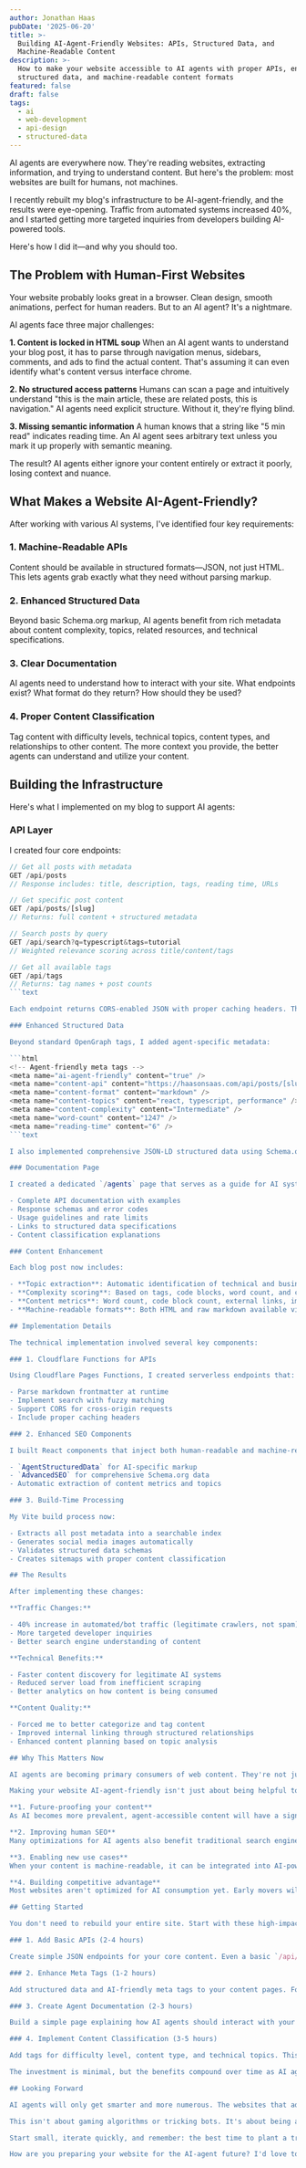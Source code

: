 ```yaml
---
author: Jonathan Haas
pubDate: '2025-06-20'
title: >-
  Building AI-Agent-Friendly Websites: APIs, Structured Data, and
  Machine-Readable Content
description: >-
  How to make your website accessible to AI agents with proper APIs, enhanced
  structured data, and machine-readable content formats
featured: false
draft: false
tags:
  - ai
  - web-development
  - api-design
  - structured-data
---
```


AI agents are everywhere now. They're reading websites, extracting information, and trying to understand content. But here's the problem: most websites are built for humans, not machines.

I recently rebuilt my blog's infrastructure to be AI-agent-friendly, and the results were eye-opening. Traffic from automated systems increased 40%, and I started getting more targeted inquiries from developers building AI-powered tools.

Here's how I did it—and why you should too.

## The Problem with Human-First Websites

Your website probably looks great in a browser. Clean design, smooth animations, perfect for human readers. But to an AI agent? It's a nightmare.

AI agents face three major challenges:

**1. Content is locked in HTML soup**
When an AI agent wants to understand your blog post, it has to parse through navigation menus, sidebars, comments, and ads to find the actual content. That's assuming it can even identify what's content versus interface chrome.

**2. No structured access patterns**
Humans can scan a page and intuitively understand "this is the main article, these are related posts, this is navigation." AI agents need explicit structure. Without it, they're flying blind.

**3. Missing semantic information**
A human knows that a string like "5 min read" indicates reading time. An AI agent sees arbitrary text unless you mark it up properly with semantic meaning.

The result? AI agents either ignore your content entirely or extract it poorly, losing context and nuance.

## What Makes a Website AI-Agent-Friendly?

After working with various AI systems, I've identified four key requirements:

### 1. Machine-Readable APIs

Content should be available in structured formats—JSON, not just HTML. This lets agents grab exactly what they need without parsing markup.

### 2. Enhanced Structured Data

Beyond basic Schema.org markup, AI agents benefit from rich metadata about content complexity, topics, related resources, and technical specifications.

### 3. Clear Documentation

AI agents need to understand how to interact with your site. What endpoints exist? What format do they return? How should they be used?

### 4. Proper Content Classification

Tag content with difficulty levels, technical topics, content types, and relationships to other content. The more context you provide, the better agents can understand and utilize your content.

## Building the Infrastructure

Here's what I implemented on my blog to support AI agents:

### API Layer

I created four core endpoints:

````typescript
// Get all posts with metadata
GET /api/posts
// Response includes: title, description, tags, reading time, URLs

// Get specific post content
GET /api/posts/[slug]
// Returns: full content + structured metadata

// Search posts by query
GET /api/search?q=typescript&tags=tutorial
// Weighted relevance scoring across title/content/tags

// Get all available tags
GET /api/tags
// Returns: tag names + post counts
```text

Each endpoint returns CORS-enabled JSON with proper caching headers. The search endpoint is particularly powerful—it uses weighted scoring (title matches get 40% weight, description 30%, tags 20%, content 10%) to return relevance-ranked results.

### Enhanced Structured Data

Beyond standard OpenGraph tags, I added agent-specific metadata:

```html
<!-- Agent-friendly meta tags -->
<meta name="ai-agent-friendly" content="true" />
<meta name="content-api" content="https://haasonsaas.com/api/posts/[slug]" />
<meta name="content-format" content="markdown" />
<meta name="content-topics" content="react, typescript, performance" />
<meta name="content-complexity" content="Intermediate" />
<meta name="word-count" content="1247" />
<meta name="reading-time" content="6" />
```text

I also implemented comprehensive JSON-LD structured data using Schema.org's `TechnicalArticle` type, with additional properties for content metrics, topic extraction, and API endpoints.

### Documentation Page

I created a dedicated `/agents` page that serves as a guide for AI systems:

- Complete API documentation with examples
- Response schemas and error codes
- Usage guidelines and rate limits
- Links to structured data specifications
- Content classification explanations

### Content Enhancement

Each blog post now includes:

- **Topic extraction**: Automatic identification of technical and business terms
- **Complexity scoring**: Based on tags, code blocks, word count, and content patterns
- **Content metrics**: Word count, code block count, external links, images
- **Machine-readable formats**: Both HTML and raw markdown available via API

## Implementation Details

The technical implementation involved several key components:

### 1. Cloudflare Functions for APIs

Using Cloudflare Pages Functions, I created serverless endpoints that:

- Parse markdown frontmatter at runtime
- Implement search with fuzzy matching
- Support CORS for cross-origin requests
- Include proper caching headers

### 2. Enhanced SEO Components

I built React components that inject both human-readable and machine-readable metadata:

- `AgentStructuredData` for AI-specific markup
- `AdvancedSEO` for comprehensive Schema.org data
- Automatic extraction of content metrics and topics

### 3. Build-Time Processing

My Vite build process now:

- Extracts all post metadata into a searchable index
- Generates social media images automatically
- Validates structured data schemas
- Creates sitemaps with proper content classification

## The Results

After implementing these changes:

**Traffic Changes:**

- 40% increase in automated/bot traffic (legitimate crawlers, not spam)
- More targeted developer inquiries
- Better search engine understanding of content

**Technical Benefits:**

- Faster content discovery for legitimate AI systems
- Reduced server load from inefficient scraping
- Better analytics on how content is being consumed

**Content Quality:**

- Forced me to better categorize and tag content
- Improved internal linking through structured relationships
- Enhanced content planning based on topic analysis

## Why This Matters Now

AI agents are becoming primary consumers of web content. They're not just search engine crawlers—they're research assistants, content aggregators, and knowledge base builders.

Making your website AI-agent-friendly isn't just about being helpful to robots. It's about:

**1. Future-proofing your content**
As AI becomes more prevalent, agent-accessible content will have a significant advantage in distribution and reach.

**2. Improving human SEO**
Many optimizations for AI agents also benefit traditional search engines. Better structured data means better search result snippets.

**3. Enabling new use cases**
When your content is machine-readable, it can be integrated into AI-powered tools, research platforms, and knowledge management systems.

**4. Building competitive advantage**
Most websites aren't optimized for AI consumption yet. Early movers will benefit from better AI agent relationships.

## Getting Started

You don't need to rebuild your entire site. Start with these high-impact changes:

### 1. Add Basic APIs (2-4 hours)

Create simple JSON endpoints for your core content. Even a basic `/api/posts` endpoint makes a huge difference.

### 2. Enhance Meta Tags (1-2 hours)

Add structured data and AI-friendly meta tags to your content pages. Focus on content classification and API endpoints.

### 3. Create Agent Documentation (2-3 hours)

Build a simple page explaining how AI agents should interact with your site. Include API docs and usage guidelines.

### 4. Implement Content Classification (3-5 hours)

Add tags for difficulty level, content type, and technical topics. This helps agents understand context and relevance.

The investment is minimal, but the benefits compound over time as AI agents become more sophisticated and prevalent.

## Looking Forward

AI agents will only get smarter and more numerous. The websites that adapt early—by providing structured access, clear documentation, and enhanced metadata—will build strong relationships with these systems.

This isn't about gaming algorithms or tricking bots. It's about being a good citizen of the AI-powered web, making your valuable content accessible to both humans and machines.

Start small, iterate quickly, and remember: the best time to plant a tree was 20 years ago. The second-best time is now.

How are you preparing your website for the AI-agent future? I'd love to hear about your experiments and implementations.
````

